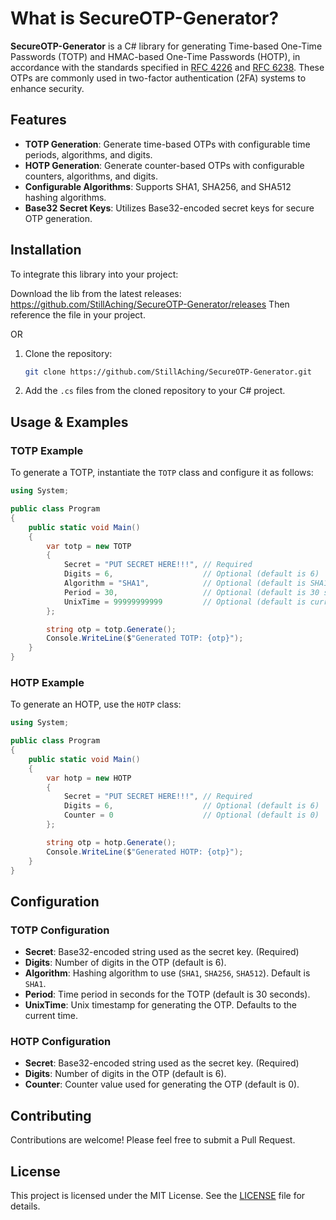 # What is SecureOTP-Generator?

**SecureOTP-Generator** is a C# library for generating Time-based One-Time Passwords (TOTP) and HMAC-based One-Time Passwords (HOTP), in accordance with the standards specified in [RFC 4226](https://tools.ietf.org/html/rfc4226) and [RFC 6238](https://tools.ietf.org/html/rfc6238). These OTPs are commonly used in two-factor authentication (2FA) systems to enhance security.

## Features

- **TOTP Generation**: Generate time-based OTPs with configurable time periods, algorithms, and digits.
- **HOTP Generation**: Generate counter-based OTPs with configurable counters, algorithms, and digits.
- **Configurable Algorithms**: Supports SHA1, SHA256, and SHA512 hashing algorithms.
- **Base32 Secret Keys**: Utilizes Base32-encoded secret keys for secure OTP generation.

## Installation
To integrate this library into your project:

Download the lib from the latest releases: https://github.com/StillAching/SecureOTP-Generator/releases
Then reference the file in your project.

OR

1. Clone the repository:
    ```sh
    git clone https://github.com/StillAching/SecureOTP-Generator.git
    ```

2. Add the `.cs` files from the cloned repository to your C# project.

## Usage & Examples

### TOTP Example

To generate a TOTP, instantiate the `TOTP` class and configure it as follows:

```csharp
using System;

public class Program
{
    public static void Main()
    {
        var totp = new TOTP
        {
            Secret = "PUT SECRET HERE!!!", // Required
            Digits = 6,                    // Optional (default is 6)
            Algorithm = "SHA1",            // Optional (default is SHA1)
            Period = 30,                   // Optional (default is 30 seconds)
            UnixTime = 99999999999         // Optional (default is current Unix time)
        };

        string otp = totp.Generate();
        Console.WriteLine($"Generated TOTP: {otp}");
    }
}
```

### HOTP Example

To generate an HOTP, use the `HOTP` class:

```csharp
using System;

public class Program
{
    public static void Main()
    {
        var hotp = new HOTP
        {
            Secret = "PUT SECRET HERE!!!", // Required
            Digits = 6,                    // Optional (default is 6)
            Counter = 0                    // Optional (default is 0)
        };

        string otp = hotp.Generate();
        Console.WriteLine($"Generated HOTP: {otp}");
    }
}
```

## Configuration

### TOTP Configuration

- **Secret**: Base32-encoded string used as the secret key. (Required)
- **Digits**: Number of digits in the OTP (default is 6).
- **Algorithm**: Hashing algorithm to use (`SHA1`, `SHA256`, `SHA512`). Default is `SHA1`.
- **Period**: Time period in seconds for the TOTP (default is 30 seconds).
- **UnixTime**: Unix timestamp for generating the OTP. Defaults to the current time.

### HOTP Configuration

- **Secret**: Base32-encoded string used as the secret key. (Required)
- **Digits**: Number of digits in the OTP (default is 6).
- **Counter**: Counter value used for generating the OTP (default is 0).

## Contributing

Contributions are welcome! Please feel free to submit a Pull Request.

## License

This project is licensed under the MIT License. See the [LICENSE](LICENSE) file for details.
